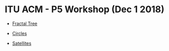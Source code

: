 # ITU ACM - P5 Workshop (Dec 1 2018)

* [Fractal Tree](tree)

* [Circles](circles)
  
* [Satellites](sats)
